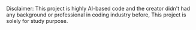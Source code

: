 Disclaimer: This project is highly AI-based code and the creator didn't had any background or professional in coding industry before, This project is solely for study purpose.
